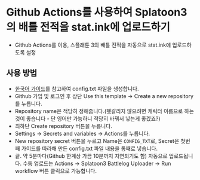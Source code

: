 # Github Actions를 사용하여 Splatoon3의 배틀 전적을 stat.ink에 업로드하기
- Github Actions를 이용, 스플래툰 3의 배틀 전적을 자동으로 stat.ink에 업로드하도록 설정

## 사용 방법
- [한국어 가이드](https://github.com/cake-monotone/s3s)를 참고하여 config.txt 파일을 생성합니다.
- Github 가입 및 로그인 후 상단 Use this template -> Create a new repository를 누릅니다.
- Repository name은 적당히 정해줍니다.(헷갈리지 않으려면 캐릭터 이름으로 하는것이 좋습니다 - 단 영어만 가능하니 적당히 바꿔서 넣는게 좋겠죠?)
- 최하단 Create repository 버튼을 누릅니다.
- Settings -> Secrets and variables -> Actions를 누릅니다.
- New repository secret 버튼을 누르고 Name은 `CONFIG_TXT`로, Secret은 첫번째 가이드를 따라해 만든 config.txt 파일 내용을 통째로 넣습니다.
- 끝. 약 5분마다(Github 한계상 가끔 10분까지 지연되기도 함) 자동으로 업로드됩니다. 수동 업로드는 Actions -> Splatoon3 Battlelog Uploader -> Run workflow 버튼 클릭으로 가능합니다.
